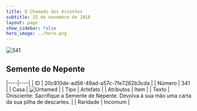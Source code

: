 ```yaml
---
title: O Chamado dos Arcontes
subtitle: 15 de novembro de 2018
layout: page
show_sidebar: false
hero_image: ../hero.png
---
```


![341](https://cdn.keyforgegame.com/media/card_front/pt/341_341_M3P5Q4RWG42_pt.png)

## Semente de Nepente

|----|----|
| ID | 20c810de-ad56-49ad-a57c-7fe7262b3cda |
| Número | 341 |
| Casa | ![Untamed](https://archonarcana.com/images/thumb/b/bd/Untamed.png/22px-Untamed.png "Indomados") |
| Tipo | Artefato |
| Atributos | Item |
| Texto | Onisciente: Sacrifique a Semente de Nepente. Devolva à sua mão uma carta da sua pilha de descartes. |
| Raridade | Incomum |
